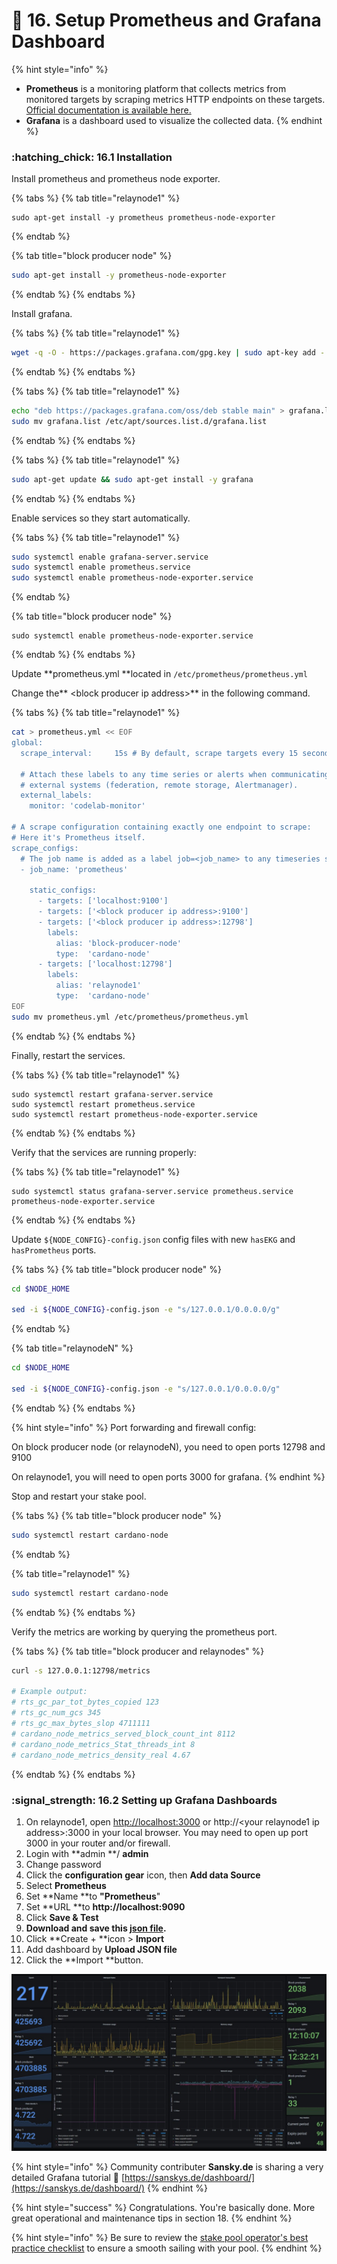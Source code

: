 # 🔮 16. Setup Prometheus and Grafana Dashboard

{% hint style="info" %}
* **Prometheus** is a monitoring platform that collects metrics from monitored targets by scraping metrics HTTP endpoints on these targets. [Official documentation is available here.](https://prometheus.io/docs/introduction/overview/)
* **Grafana** is a dashboard used to visualize the collected data.
{% endhint %}

### &#x20;:hatching\_chick: 16.1 Installation

Install prometheus and prometheus node exporter.

{% tabs %}
{% tab title="relaynode1" %}
```
sudo apt-get install -y prometheus prometheus-node-exporter 
```
{% endtab %}

{% tab title="block producer node" %}
```bash
sudo apt-get install -y prometheus-node-exporter 
```
{% endtab %}
{% endtabs %}

Install grafana.

{% tabs %}
{% tab title="relaynode1" %}
```bash
wget -q -O - https://packages.grafana.com/gpg.key | sudo apt-key add -
```
{% endtab %}
{% endtabs %}

{% tabs %}
{% tab title="relaynode1" %}
```bash
echo "deb https://packages.grafana.com/oss/deb stable main" > grafana.list
sudo mv grafana.list /etc/apt/sources.list.d/grafana.list
```
{% endtab %}
{% endtabs %}

{% tabs %}
{% tab title="relaynode1" %}
```bash
sudo apt-get update && sudo apt-get install -y grafana
```
{% endtab %}
{% endtabs %}

Enable services so they start automatically.

{% tabs %}
{% tab title="relaynode1" %}
```bash
sudo systemctl enable grafana-server.service
sudo systemctl enable prometheus.service
sudo systemctl enable prometheus-node-exporter.service
```
{% endtab %}

{% tab title="block producer node" %}
```
sudo systemctl enable prometheus-node-exporter.service
```
{% endtab %}
{% endtabs %}

Update **prometheus.yml **located in `/etc/prometheus/prometheus.yml`

Change the** \<block producer ip address>** in the following command.

{% tabs %}
{% tab title="relaynode1" %}
```bash
cat > prometheus.yml << EOF
global:
  scrape_interval:     15s # By default, scrape targets every 15 seconds.

  # Attach these labels to any time series or alerts when communicating with
  # external systems (federation, remote storage, Alertmanager).
  external_labels:
    monitor: 'codelab-monitor'

# A scrape configuration containing exactly one endpoint to scrape:
# Here it's Prometheus itself.
scrape_configs:
  # The job name is added as a label job=<job_name> to any timeseries scraped from this config.
  - job_name: 'prometheus'

    static_configs:
      - targets: ['localhost:9100']
      - targets: ['<block producer ip address>:9100']
      - targets: ['<block producer ip address>:12798']
        labels:
          alias: 'block-producer-node'
          type:  'cardano-node'
      - targets: ['localhost:12798']
        labels:
          alias: 'relaynode1'
          type:  'cardano-node'
EOF
sudo mv prometheus.yml /etc/prometheus/prometheus.yml
```
{% endtab %}
{% endtabs %}

Finally, restart the services.

{% tabs %}
{% tab title="relaynode1" %}
```
sudo systemctl restart grafana-server.service
sudo systemctl restart prometheus.service
sudo systemctl restart prometheus-node-exporter.service
```
{% endtab %}
{% endtabs %}

Verify that the services are running properly:

{% tabs %}
{% tab title="relaynode1" %}
```
sudo systemctl status grafana-server.service prometheus.service prometheus-node-exporter.service
```
{% endtab %}
{% endtabs %}

Update `${NODE_CONFIG}-config.json` config files with new `hasEKG`  and `hasPrometheus` ports.

{% tabs %}
{% tab title="block producer node" %}
```bash
cd $NODE_HOME

sed -i ${NODE_CONFIG}-config.json -e "s/127.0.0.1/0.0.0.0/g"  
```
{% endtab %}

{% tab title="relaynodeN" %}
```bash
cd $NODE_HOME

sed -i ${NODE_CONFIG}-config.json -e "s/127.0.0.1/0.0.0.0/g"  
```
{% endtab %}
{% endtabs %}

{% hint style="info" %}
Port forwarding and firewall config:&#x20;

On block producer node (or relaynodeN), you need to open ports 12798 and 9100

On relaynode1, you will need to open ports 3000 for grafana.
{% endhint %}

Stop and restart your stake pool.

{% tabs %}
{% tab title="block producer node" %}
```bash
sudo systemctl restart cardano-node
```
{% endtab %}

{% tab title="relaynode1" %}
```bash
sudo systemctl restart cardano-node
```
{% endtab %}
{% endtabs %}

Verify the metrics are working by querying the prometheus port.

{% tabs %}
{% tab title="block producer and relaynodes" %}
```bash
curl -s 127.0.0.1:12798/metrics

# Example output:
# rts_gc_par_tot_bytes_copied 123
# rts_gc_num_gcs 345
# rts_gc_max_bytes_slop 4711111
# cardano_node_metrics_served_block_count_int 8112
# cardano_node_metrics_Stat_threads_int 8
# cardano_node_metrics_density_real 4.67
```
{% endtab %}
{% endtabs %}

### :signal\_strength: 16.2 Setting up Grafana Dashboards&#x20;

1. On relaynode1, open [http://localhost:3000](http://localhost:3000) or http://\<your relaynode1 ip address>:3000 in your local browser. You may need to open up port 3000 in your router and/or firewall.
2. Login with **admin **/ **admin**
3. Change password
4. Click the **configuration gear** icon, then **Add data Source**
5. Select **Prometheus**
6. Set **Name **to **"Prometheus**"
7. Set **URL **to **http://localhost:9090**
8. Click **Save & Test**
9. **Download and save **this [**json file**](https://raw.githubusercontent.com/coincashew/coincashew/master/.gitbook/assets/grafana-monitor-cardano-nodes-by-kaze.json)**.**
10. Click **Create + **icon > **Import**
11. Add dashboard by **Upload JSON file**
12. Click the **Import **button.

![Credits to KAZE stake pool for this dashboard](../../../.gitbook/assets/dashboard-kaze.jpg)

{% hint style="info" %}
Community contributer **Sansky.de** is sharing a very detailed Grafana tutorial :pray: [https://sanskys.de/dashboard/](https://sanskys.de/dashboard/)
{% endhint %}

{% hint style="success" %}
Congratulations. You're basically done. More great operational and maintenance tips in section 18.
{% endhint %}

{% hint style="info" %}
Be sure to review the [stake pool operator's best practice checklist](18.-operational-and-maintenance-tips.md#18.15-stake-pool-operators-best-practices-checklist) to ensure a smooth sailing with your pool.
{% endhint %}
